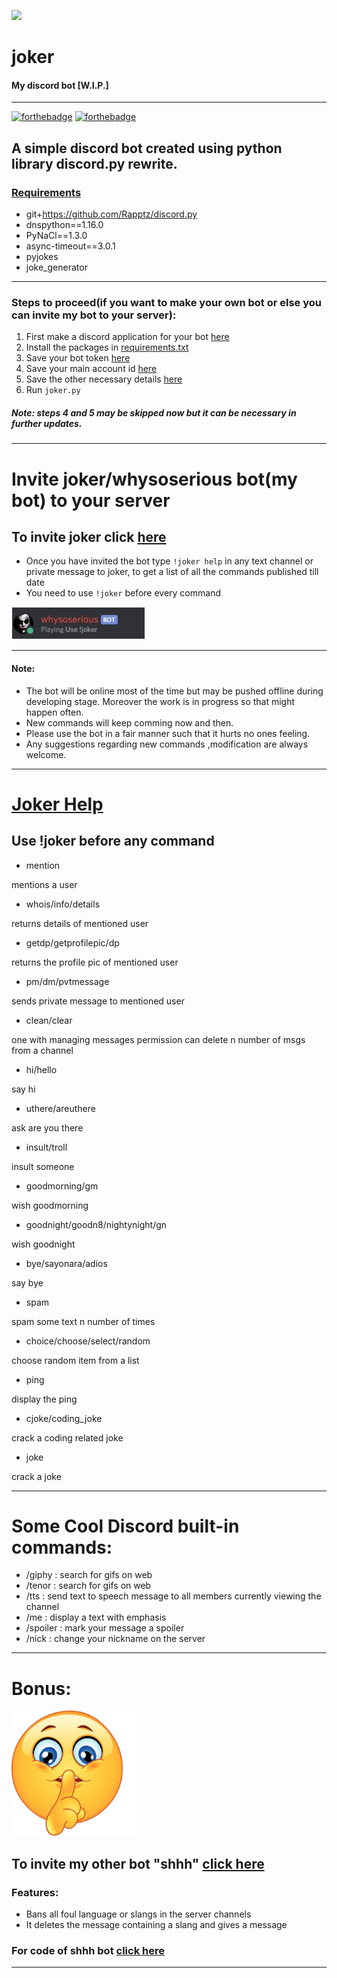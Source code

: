 ![](https://cdn.discordapp.com/avatars/768906991820210269/6cb8501b1045c11cc56d5a097579f9f8.webp?size=1024)
# joker
#### My discord bot [W.I.P.]
 ---
 [![forthebadge](https://forthebadge.com/images/badges/made-with-python.svg)](https://forthebadge.com)
 [![forthebadge](https://forthebadge.com/images/badges/built-with-swag.svg)](https://forthebadge.com)
 
## A simple discord bot created using python library discord.py rewrite.

### [Requirements](https://github.com/Mastermind-sap/joker/blob/main/requirements.txt)
- git+https://github.com/Rapptz/discord.py
- dnspython==1.16.0
- PyNaCl==1.3.0
- async-timeout==3.0.1
- pyjokes
- joke_generator

---
### Steps to proceed(if you want to make your own bot or else you can invite my bot to your server):

1. First make a discord application for your bot [here](https://discord.com/developers/applications)
2. Install the packages in [requirements.txt](https://github.com/Mastermind-sap/joker/blob/main/requirements.txt)
3. Save your bot token [here](https://github.com/Mastermind-sap/joker/blob/main/token.txt)
4. Save your main account id [here](https://github.com/Mastermind-sap/joker/blob/main/mainaccid.txt)
5. Save the other necessary details [here](https://github.com/Mastermind-sap/joker/blob/main/info.txt)
6. Run `joker.py` 

##### Note: steps 4 and 5 may be skipped now but it can be necessary in further updates.
---

# Invite joker/whysoserious bot(my bot) to your server
## To invite joker click [here](https://discord.com/api/oauth2/authorize?client_id=768906991820210269&permissions=8&scope=bot)
- Once you have invited the bot type `!joker help` in any text channel or private message to joker, to get a list of all the commands published till date
- You need to use `!joker` before every command

![Joker](https://github.com/Mastermind-sap/joker/blob/main/screenshots/joker1.JPG)

---

#### Note: 
- The bot will be online most of the time but may be pushed offline during developing stage. Moreover the work is in progress so that might happen often.
- New commands will keep comming now and then.
- Please use the bot in a fair manner such that it hurts no ones feeling.
- Any suggestions regarding new commands ,modification are always welcome.

---
# [Joker Help](https://github.com/Mastermind-sap/joker/blob/main/help.md)
## Use !joker before any command
- mention

mentions a user
- whois/info/details

returns details of mentioned user
- getdp/getprofilepic/dp

returns the profile pic of mentioned user
- pm/dm/pvtmessage

sends private message to mentioned user
- clean/clear

one with managing messages permission can delete n number of msgs from a channel
- hi/hello

say hi
- uthere/areuthere

ask are you there
- insult/troll

insult someone
- goodmorning/gm

wish goodmorning
- goodnight/goodn8/nightynight/gn

wish goodnight
- bye/sayonara/adios

say bye
- spam

spam some text n number of times
- choice/choose/select/random

choose random item from a list
- ping

display the ping
- cjoke/coding_joke

crack a coding related joke
- joke

crack a joke

---

# Some Cool Discord built-in commands:

- /giphy : search for gifs on web
- /tenor : search for gifs on web
- /tts : send text to speech message to all members currently viewing the channel
- /me : display a text with emphasis
- /spoiler : mark your message a spoiler
- /nick : change your nickname on the server

---

# Bonus:

<img src="https://github.com/Mastermind-sap/joker/blob/main/screenshots/shhh.jpg" width="200">

## To invite my other bot "shhh" [click here](https://discord.com/oauth2/authorize?client_id=769807215095185458&permissions=8&scope=bot)

### Features:
- Bans all foul language or slangs in the server channels
- It deletes the message containing a slang and gives a message

### For code of shhh bot [click here](https://github.com/Mastermind-sap/discord-bot/tree/main/shhh-discord)

---
